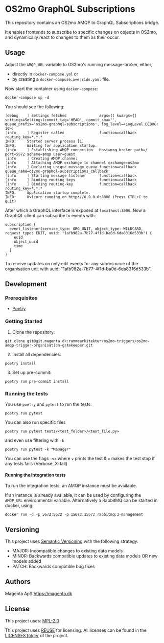 <!--
SPDX-FileCopyrightText: 2021 Magenta ApS <https://magenta.dk>
SPDX-License-Identifier: MPL-2.0
-->

# OS2mo GraphQL Subscriptions

This repository contains an OS2mo AMQP to GraphQL Subscriptions bridge.

It enables frontends to subscribe to specific changes on objects in OS2mo, and
dynamically react to changes to them as their occur.

## Usage

Adjust the `AMQP_URL` variable to OS2mo's running message-broker, either;
* directly in `docker-compose.yml` or
* by creating a `docker-compose.override.yaml` file.

Now start the container using `docker-compose`:
```
docker-compose up -d
```

You should see the following:
```
[debug    ] Settings fetched               args=() kwargs={} settings=Settings(commit_tag='HEAD', commit_sha='', queue_prefix='os2mo-graphql-subscriptions', log_level=<LogLevel.DEBUG: 10>)
[info     ] Register called                function=callback routing_key=*.*.*
INFO:     Started server process [1]
INFO:     Waiting for application startup.
[info     ] Establishing AMQP connection   host=msg_broker path=/ port=5672 scheme=amqp user=guest
[info     ] Creating AMQP channel
[info     ] Attaching AMQP exchange to channel exchange=os2mo
[info     ] Declaring unique message queue function=callback queue_name=os2mo-graphql-subscriptions_callback
[info     ] Starting message listener      function=callback
[info     ] Binding routing keys           function=callback
[info     ] Binding routing-key            function=callback routing_key=*.*.*
INFO:     Application startup complete.
INFO:     Uvicorn running on http://0.0.0.0:8000 (Press CTRL+C to quit)
```
After which a GraphQL interface is exposed at `localhost:8000`.
Now a GraphQL client can subscribe to events with:
```
subscription {
  event_listener(service_type: ORG_UNIT, object_type: WILDCARD, request_type: EDIT, uuid: "1afb982a-7b77-4f1d-ba0d-6da8316d533b") {
    uuid
    object_uuid
    time
  }
}
```
To receive updates on only edit events for any subresource of the organisation unit with uuid: "1afb982a-7b77-4f1d-ba0d-6da8316d533b".

## Development

### Prerequisites

- [Poetry](https://github.com/python-poetry/poetry)

### Getting Started

1. Clone the repository:
```
git clone git@git.magenta.dk:rammearkitektur/os2mo-triggers/os2mo-amqp-trigger-organisation-gatekeeper.git
```

2. Install all dependencies:
```
poetry install
```

3. Set up pre-commit:
```
poetry run pre-commit install
```

### Running the tests

You use `poetry` and `pytest` to run the tests:

`poetry run pytest`

You can also run specific files

`poetry run pytest tests/<test_folder>/<test_file.py>`

and even use filtering with `-k`

`poetry run pytest -k "Manager"`

You can use the flags `-vx` where `v` prints the test & `x` makes the test stop if any tests fails (Verbose, X-fail)

#### Running the integration tests

To run the integration tests, an AMQP instance must be available.

If an instance is already available, it can be used by configuring the `AMQP_URL`
environmental variable. Alternatively a RabbitMQ can be started in docker, using:
```
docker run -d -p 5672:5672 -p 15672:15672 rabbitmq:3-management
```

## Versioning

This project uses [Semantic Versioning](https://semver.org/) with the following strategy:
- MAJOR: Incompatible changes to existing data models
- MINOR: Backwards compatible updates to existing data models OR new models added
- PATCH: Backwards compatible bug fixes

## Authors

Magenta ApS <https://magenta.dk>

## License

This project uses: [MPL-2.0](MPL-2.0.txt)

This project uses [REUSE](https://reuse.software) for licensing.
All licenses can be found in the [LICENSES folder](LICENSES/) of the project.
